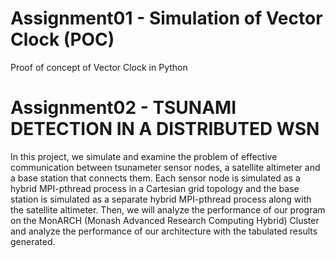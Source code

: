 # Assignment01 - Simulation of Vector Clock (POC)
Proof of concept of Vector Clock in Python 

# Assignment02 - TSUNAMI DETECTION IN A DISTRIBUTED WSN
In this project, we simulate and examine the
problem of effective communication between
tsunameter sensor nodes, a satellite altimeter and a
base station that connects them. Each sensor node
is simulated as a hybrid MPI-pthread process in a
Cartesian grid topology and the base station is
simulated as a separate hybrid MPI-pthread
process along with the satellite altimeter. Then, we
will analyze the performance of our program on
the MonARCH (Monash Advanced Research
Computing Hybrid) Cluster and analyze the
performance of our architecture with the tabulated
results generated.
